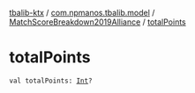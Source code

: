 [tbalib-ktx](../../index.md) / [com.npmanos.tbalib.model](../index.md) / [MatchScoreBreakdown2019Alliance](index.md) / [totalPoints](./total-points.md)

# totalPoints

`val totalPoints: `[`Int`](https://kotlinlang.org/api/latest/jvm/stdlib/kotlin/-int/index.html)`?`